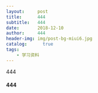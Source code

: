 ```yaml
---
layout:     post
title:      444
subtitle:   444
date:       2018-12-10
author:     444
header-img: img/post-bg-miui6.jpg
catalog: 	  true
tags:
    - 学习资料
---
```


444
#### 444

